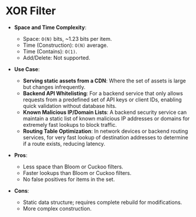 # XOR Filter

*   **Space and Time Complexity**:
    *   Space: `O(N)` bits, ~1.23 bits per item.
    *   Time (Construction): `O(N)` average.
    *   Time (Contains): `O(1)`.
    *   Add/Delete: Not supported.

*   **Use Case**:
    *   **Serving static assets from a CDN**: Where the set of assets is large but changes infrequently.
    *   **Backend API Whitelisting**: For a backend service that only allows requests from a predefined set of API keys or client IDs, enabling quick validation without database hits.
    *   **Known Malicious IP/Domain Lists**: A backend security service can maintain a static list of known malicious IP addresses or domains for extremely fast lookups to block traffic.
    *   **Routing Table Optimization**: In network devices or backend routing services, for very fast lookup of destination addresses to determine if a route exists, reducing latency.

*   **Pros**:
    *   Less space than Bloom or Cuckoo filters.
    *   Faster lookups than Bloom or Cuckoo filters.
    *   No false positives for items in the set.
*   **Cons**:
    *   Static data structure; requires complete rebuild for modifications.
    *   More complex construction.
